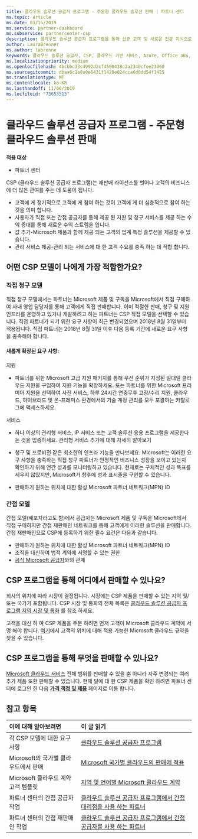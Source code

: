 ```yaml
---
title: 클라우드 솔루션 공급자 프로그램 - 주문형 클라우드 솔루션 판매 | 파트너 센터
ms.topic: article
ms.date: 03/15/2019
ms.service: partner-dashboard
ms.subservice: partnercenter-csp
description: 클라우드 솔루션 공급자 프로그램을 통해 신규 고객 및 새로운 전문 지식으로 비즈니스를 성장시킬 수 있습니다.
author: LauraBrenner
ms.author: labrenne
keywords: 클라우드 솔루션 공급자, CSP, 클라우드 기반 서비스, Azure, Office 365, Dynamics, CSP 파트너, CSP에서 판매, 직접 파트너, 직접 CSP 파트너, 간접 CSP 재판매인, 직접 CSP, 간접 CSP, 직접 모델, 간접 모델, 간접 재판매인, 간접 공급자, 공급자, 배포자, 클라우드 솔루션 공급자 프로그램
ms.localizationpriority: medium
ms.openlocfilehash: 4bcbbc33c4992d2cf4500438c2a2340cfee23060
ms.sourcegitcommit: dbaa6c2e8a0e6431f1420e024cca6d0dd54f1425
ms.translationtype: MT
ms.contentlocale: ko-KR
ms.lasthandoff: 11/06/2019
ms.locfileid: "73653513"
---
```

# <a name="cloud-solution-provider-program---selling-in-demand-cloud-solutions"></a>클라우드 솔루션 공급자 프로그램 - 주문형 클라우드 솔루션 판매 

**적용 대상**

-  파트너 센터

CSP (클라우드 솔루션 공급자 프로그램)는 재판매 라이선스를 벗어나 고객의 비즈니스에 더 많은 관여를 주는 데 도움이 됩니다.
 
- 고객에 게 정기적으로 고객에 게 참여 하는 것이 고객에 게 더 심층적으로 참여 하는 것을 의미 합니다.
- 사용자가 직접 또는 간접 공급자를 통해 제공 된 지원 및 청구 서비스를 제공 하는 수익 증대를 통해 새로운 수익 스트림을 엽니다.  
- 값 추가-Microsoft 제품과 함께 제공 되는 고객의 업계 특정 솔루션을 제공할 수 있습니다.
- 관리 서비스 제공-관리 되는 서비스에 대 한 고객 수요를 충족 하는 데 적합 합니다. 

## <a name="which-csp-model-is-best-for-me"></a>어떤 CSP 모델이 나에게 가장 적합한가요?

### <a name="direct-bill-model"></a>직접 청구 모델

 직접 청구 모델에서는 파트너는 Microsoft 제품 및 구독을 Microsoft에서 직접 구매하여 사내 영업 담당자를 통해 고객에게 직접 판매합니다. 이미 적절한 판매, 청구 및 지원 인프라를 운영하고 있거나 개발하려고 하는 파트너는 CSP 직접 모델을 선택할 수 있습니다. 직접 파트너가 되기 위한 요구 사항이 최근 변경되었으며 2018년 8월 31일부터 적용됩니다. 직접 파트너는 2018년 8월 31일 이후 다음 등록 기간에 새로운 요구 사항을 충족해야 합니다.


#### <a name="new-expanded-requirements"></a>새롭게 확장된 요구 사항:

지원
- 파트너를 위한 Microsoft 고급 지원 패키지를 통해 우선 순위가 지정된 일대일 클라우드 지원을 구입하여 지원 기능을 확장하세요. 또는 파트너를 위한 Microsoft 프리미어 지원을 선택하여 사전 서비스, 하루 24시간 연중무휴 고장/수리 지원, 클라우드, 하이브리드 및 온-프레미스 환경에서의 기술 계정 관리를 모두 포괄하는 카탈로그에 액세스하세요. 

서비스

- 하나 이상의 관리형 서비스, IP 서비스 또는 고객 솔루션 응용 프로그램을 제공한다는 것을 입증하세요. 관리형 서비스 추가에 대해 자세히 알아보기

- 청구 및 프로비전 같은 최소한의 인프라 기능을 만나보세요.
Microsoft는 이러한 요구 사항을 충족하는 직접 청구 파트너가 안정적인 비즈니스 성장을 보이고 있는지 확인하기 위해 연간 성과를 모니터링하고 있습니다. 현재로는 구체적인 성과 목표를 세우지 않았지만, Microsoft가 향후에 성과 표시줄을 구현할 수 있습니다. 

- 판매하기 원하는 위치에 대한 활성 Microsoft 파트너 네트워크(MPN) ID


### <a name="indirect-model"></a>간접 모델

간접 모델(배포자라고도 함)에서 공급자는 Microsoft 제품 및 구독을 Microsoft에서 직접 구매하지만 간접 재판매인 네트워크를 통해 고객에게 이러한 솔루션을 판매합니다. 간접 재판매인으로 CSP에 등록하기 위한 필수 요건은 다음과 같습니다.

- 판매하기 원하는 위치에 대한 활성 Microsoft 파트너 네트워크(MPN) ID
- 조직을 대신하여 법적 계약에 서명할 수 있는 권한
- [공식 Microsoft 공급자](https://partnercenter.microsoft.com/partner/find-a-provider)와의 관계


## <a name="where-can-i-sell-through-the-csp-program"></a>CSP 프로그램을 통해 어디에서 판매할 수 있나요?

회사의 위치에 따라 시장이 결정됩니다. 시장에는 CSP 제품을 판매할 수 있는 지역 및/또는 국가가 포함됩니다. CSP 시장 및 통화의 전체 목록은 [클라우드 솔루션 공급자 프로그램 지역 시장 및 통화](regional-authorization-overview.md) 를 참조 하세요.

고객을 대신 하 여 CSP 제품을 주문 하려면 먼저 고객이 Microsoft 클라우드 계약에 서명 해야 합니다. [여기](agreements.md)에서 고객의 위치에 대해 적용 가능한 Microsoft 클라우드 규약을 찾을 수 있습니다.  

## <a name="what-can-i-sell-through-the-csp-program"></a>CSP 프로그램을 통해 무엇을 판매할 수 있나요?

[Microsoft 클라우드 서비스](https://partner.microsoft.com/cloud-solution-provider/products-and-services) 전체 범위를 판매할 수 있을 뿐 아니라 자주 변경되는 여러 추가 제품 또한 판매할 수 있습니다. 현재 달에 대 한 CSP 제품을 확인 하려면 파트너 센터에 로그인 한 다음 [**가격 책정 및 제품**](https://partnercenter.microsoft.com/pcv/sales) 페이지로 이동 합니다.

## <a name="see-also"></a>참고 항목 


|**이에 대해 알아보려면**   |**이 글 읽기**   |
|:---------------------------|:--------------------|
|각 CSP 모델에 대한 요구 사항   | [클라우드 솔루션 공급자 프로그램](https://partnercenter.microsoft.com/partner/cloud-solution-provider)|
|Microsoft의 국가별 클라우드에서 판매   | [Microsoft 국가별 클라우드의 판매에 적용](csp-national-clouds-overview.md)|
|Microsoft 클라우드 계약 고객 템플릿   |[지역 및 언어별 Microsoft 클라우드 계약](agreements.md)|
|파트너 센터의 간접 공급자 작업  |[클라우드 솔루션 공급자 프로그램에서 간접 대리점을 사용 하는 파트너](indirect-provider-tasks-in-partner-center.md)|
|파트너 센터의 간접 재판매인 작업   |[클라우드 솔루션 공급자 프로그램에서 간접 공급자를 사용 하는 파트너](indirect-reseller-tasks-in-partner-center.md)|

